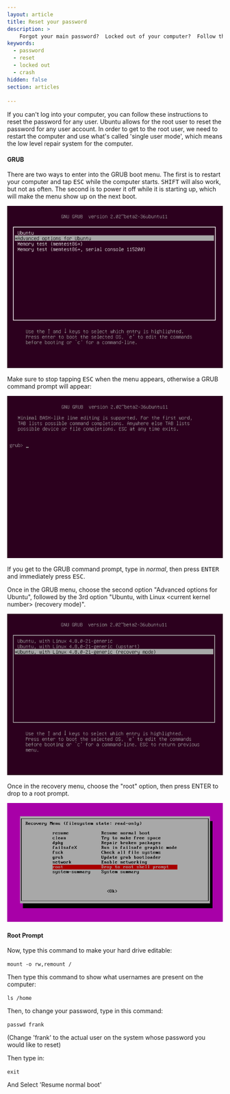 ```yaml
---
layout: article
title: Reset your password
description: >
    Forgot your main password?  Locked out of your computer?  Follow these instructions to reset your password!
keywords:
  - password
  - reset
  - locked out
  - crash
hidden: false
section: articles

---
```


If you can't log into your computer, you can follow these instructions to reset the password for any user. Ubuntu allows for the root user to reset the password for any user account. In order to get to the root user, we need to restart the computer and use what's called 'single user mode', which means the low level repair system for the computer.

#### GRUB

There are two ways to enter into the GRUB boot menu. The first is to restart your computer and tap <kbd>ESC</kbd> while the computer starts. <kbd>SHIFT</kbd> will also work, but not as often. The second is to power it off while it is starting up, which will make the menu show up on the next boot.

![Grub1](/images/password/grub1.png)

Make sure to stop tapping <kbd>ESC</kbd> when the menu appears, otherwise a GRUB command prompt will appear:

![Prompt](/images/password/prompt.png)

If you get to the GRUB command prompt, type in _normal_, then press <kbd>ENTER</kbd> and immediately press <kbd>ESC</kbd>.

Once in the GRUB menu, choose the second option "Advanced options for Ubuntu", followed by the 3rd option "Ubuntu, with Linux &lt;current kernel number&gt; (recovery mode)".

![Grub2](/images/password/grub2.png)

Once in the recovery menu, choose the "root" option, then press <kdb>ENTER</kdb> to drop to a root prompt.

![Recovery](/images/password/recovery.png)

#### Root Prompt

Now, type this command to make your hard drive editable:

`mount -o rw,remount /`

Then type this command to show what usernames are present on the computer:

`ls /home`

Then, to change your password, type in this command:

`passwd frank`

(Change 'frank' to the actual user on the system whose password you would like to reset)

Then type in:

`exit`

And Select 'Resume normal boot'
